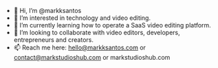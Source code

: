 - 👋 Hi, I’m @markksantos
- 👀 I’m interested in technology and video editing.
- 🌱 I’m currently learning how to operate a SaaS video editing platform.
- 💞️ I’m looking to collaborate with video editors, developers, entrepreneurs and creators.
- 📫 Reach me here:
hello@markksantos.com or
contact@markstudioshub.com or
markstudioshub.com


<!---
markksantos/markksantos is a ✨ special ✨ repository because its `README.md` (this file) appears on your GitHub profile.
You can click the Preview link to take a look at your changes.
--->
